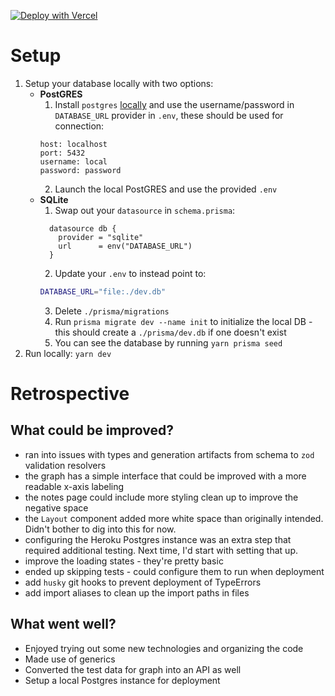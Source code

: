 [![Deploy with Vercel](https://vercel.com/button)](https://api.vercel.com/v1/integrations/deploy/prj_ASo9qBeQydZhFyPfc3JY1ACf5VRX/64A278RrGp)

# Setup

1. Setup your database locally with two options:
   - **PostGRES**
     1. Install `postgres` [locally](https://www.sqlshack.com/setting-up-a-postgresql-database-on-mac/) and use the username/password in `DATABASE_URL` provider in `.env`, these should be used for connection:
     ```
     host: localhost
     port: 5432
     username: local
     password: password
     ```
     2. Launch the local PostGRES and use the provided `.env`
   - **SQLite**
     1. Swap out your `datasource` in `schema.prisma`:
     ```prisma
       datasource db {
         provider = "sqlite"
         url      = env("DATABASE_URL")
       }
     ```
     2. Update your `.env` to instead point to:
     ```bash
     DATABASE_URL="file:./dev.db"
     ```
     3. Delete `./prisma/migrations`
     4. Run `prisma migrate dev --name init` to initialize the local DB - this should create a `./prisma/dev.db` if one doesn't exist
     5. You can see the database by running `yarn prisma seed`
2. Run locally: `yarn dev`

# Retrospective

## What could be improved?

- ran into issues with types and generation artifacts from schema to `zod` validation resolvers
- the graph has a simple interface that could be improved with a more readable x-axis labeling
- the notes page could include more styling clean up to improve the negative space
- the `Layout` component added more white space than originally intended. Didn't bother to dig into this for now.
- configuring the Heroku Postgres instance was an extra step that required additional testing. Next time, I'd start with setting that up.
- improve the loading states - they're pretty basic
- ended up skipping tests - could configure them to run when deployment
- add `husky` git hooks to prevent deployment of TypeErrors
- add import aliases to clean up the import paths in files

## What went well?

- Enjoyed trying out some new technologies and organizing the code
- Made use of generics
- Converted the test data for graph into an API as well
- Setup a local Postgres instance for deployment
